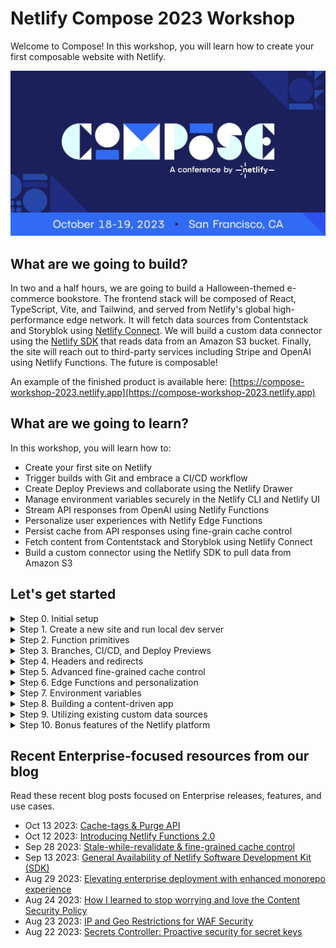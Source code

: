 # Netlify Compose 2023 Workshop

Welcome to Compose! In this workshop, you will learn how to create your first composable website with Netlify.

![](./public/images/og.jpg)

## What are we going to build?

In two and a half hours, we are going to build a Halloween-themed e-commerce bookstore. The frontend stack will be composed of React, TypeScript, Vite, and Tailwind, and served from Netlify's global high-performance edge network. It will fetch data sources from Contentstack and Storyblok  using [Netlify Connect](https://www.netlify.com/products/connect/). We will build a custom data connector using the [Netlify SDK](https://sdk.netlify.com/connectors/overview/) that reads data from an Amazon S3 bucket. Finally, the site will reach out to third-party services including Stripe and OpenAI using Netlify Functions. The future is composable! 

An example of the finished product is available here: [https://compose-workshop-2023.netlify.app](https://compose-workshop-2023.netlify.app)

## What are we going to learn?

In this workshop, you will learn how to:

- Create your first site on Netlify
- Trigger builds with Git and embrace a CI/CD workflow
- Create Deploy Previews and collaborate using the Netlify Drawer
- Manage environment variables securely in the Netlify CLI and Netlify UI
- Stream API responses from OpenAI using Netlify Functions
- Personalize user experiences with Netlify Edge Functions
- Persist cache from API responses using fine-grain cache control
- Fetch content from Contentstack and Storyblok using Netlify Connect
- Build a custom connector using the Netlify SDK to pull data from Amazon S3


## Let's get started

<details><summary>Step 0. Initial setup</summary>

i. [Fork this repo](https://github.com/netlify/compose-workshop-2023/fork) into your personal account, and uncheck the `Copy the main branch only` checkbox, so that you copy all branches and not just `main`

![Copy all branches](media/copy-all-branches.png)

ii. Install the [Netlify GitHub app](https://github.com/apps/netlify/installations/select_target) on your org or repo if you have not done so already

iii. Clone your fork, and checkout the `start-here` branch

```bash
git clone <FORK_URL>
git checkout start-here
```

iv. Install dependencies locally

```bash
npm i
```

v. Ensure you have the latest version of `netlify-cli` installed globally

```bash
npm i netlify-cli -g
netlify --version
```

💡 Learn more about the [Netlify CLI](https://docs.netlify.com/cli/get-started/) in our docs.

</details>

<details><summary>Step 1. Create a new site and run local dev server </summary>

i. [Create a new site](https://app.netlify.com/start) by going to **Team overview > Add new site > Import an existing project**. Click the Deploy with GitHub button. After you authenticate, search for your fork. For the `Branch to deploy` field, be sure to select `start-here` as your default production branch. You can keep the auto-populated values for all other fields. Click the Deploy button to deploy your site. 

![Deploy your project](media/branch-to-deploy.png)

ii. Rename site to something more memorable in **Site configuration > Site details > Change site name**.

![Change site name](media/change-site-name.png)

iii. Log in to the CLI, link your repo to your site, and start local dev server

```bash
netlify login
netlify link
netlify dev
```

💡 Learn more about [getting started](https://docs.netlify.com/get-started/) in our docs.

</details>

<details><summary>Step 2. Function primitives</summary>

Our site is looking a little bare. Let's add some content! First we'll fetch a list of books that we happen to have as a [CSV file saved inside the /public directory](https://github.com/netlify/compose-workshop-2023/blob/main/public/books.csv).

i. Add the `Bookshelf` component to `src/pages/index.tsx`

```diff
+import Bookshelf from '~/components/Bookshelf';
import Footer from '~/components/Footer';
import Hero from '~/components/Hero';

export default function Home() {
  return (
    <section>
      <Hero />
+     <Bookshelf />
      <Footer />
    </section>
  );
}
```

ii. Return data from a CSV in an API response in `netlify/functions/books.ts`

```typescript
import csv from 'csvtojson';

export default async (req: Request) => {
  const { origin } = new URL(req.url);
  const response = await fetch(`${origin}/books.csv`);
  const csvContent = await response.text();
  const books = await csv().fromString(csvContent);
  
  return Response.json(books);
};
```

💡 Invoke your function from the CLI:

```
netlify functions:invoke books
```

iii. Fetch from the function in `src/context/DataProvider.tsx`

```diff
function StoreProvider({ children }: Props) {
- const books = [] as Book[];
+ const [books, setBooks] = useState<Book[]>([]);

  const fetchBooks = async () => {
+   if (!books.length) {
+     const response = await fetch(`/.netlify/functions/books`);
+     const data = await response.json();
+     setBooks(data);
+   }
  };
}
```

That's nice, but we can only return all the books, when sometimes we only want one book at a time. Let's add a custom path with an optional slug in the API route.

iv. Export custom config to control method, route, etc in `netlify/functions/books.ts`

```typescript
export const config: Config = {
  method: 'GET',
  path: '/api/books{/:slug}?',
};
```

💡 The `path` parameter follows the [URL Pattern API](https://developer.mozilla.org/en-US/docs/Web/API/URL_Pattern_API) spec.


v. Change your clientside API call to new route in `src/context/DataProvider.tsx`

```diff
-  const fetchBooks = async () => {
-   if (!books.length) {
-     const response = await fetch(`/.netlify/functions/books`);
-     const data = await response.json();
-     setBooks(data);
-   }
-  };
+  const fetchBooks = async (slug: string = '') => {
+    if (books.length <= 1) {
+      const response = await fetch(`/api/books/${slug}`);
+      const data = await response.json();
+      setBooks(Array.isArray(data) ? data : [data]);
+    }
+  };
```

vi. Extract and log the slug from the URL params in `netlify/functions/books.ts`

```diff
-export default async (req: Request) => {
+export default async (req: Request, context: Context) => {
+  const { slug } = context.params;
+  console.log(`Looking up ${slug || 'all books'}...`);
```

vii. Return a single book if the slug is present before the last return statement

```typescript
if (slug) {
  const book = books.find(b => b.slug === slug);
  if (!book) {
    return new Response('Not found', { status: 404 });
  }
  return Response.json(book);
}
```

💡 Learn more about [Functions](https://docs.netlify.com/functions/overview/) in our docs.

</details>

<details><summary>Step 3. Branches, CI/CD, and Deploy Previews</summary>

Create a new branch, commit changes, push the branch, and open a pull request

```bash
git checkout -b feat/bookshelf
git add -A
git commit -m "Adding a list of books to the home page"
git push origin feat/bookshelf
```

You should see a link to the Deploy Preview as a comment by the Netlify bot on the pull request. Pushing to an open pull request [will kick off a new build](https://www.netlify.com/products/build/) in the Continuous Integration pipeline, and you can inspect the deploy logs as the build is building and deploying.

In addition to deploy logs, the Netlify UI gives you access to function logs as well. You can change the region a function executes by changing the region selector in **Site configuration > Build & deploy > Functions**.

In the Deploy Preview itself, you'll notice a floating toolbar anchored to the bottom of your screen. This is the [Netlify Drawer](https://www.netlify.com/products/deploy-previews/). You and your teammates can use this to leave feedback to each other about the Deploy Preview. Any comments you make will sync back to the pull request on GitHub (or any Git service that you may use). 

Back in the pull request, merge to main. This will kick off a production build. Every deploy is [atomic](https://jamstack.org/glossary/atomic/) and [immutable](https://jamstack.org/glossary/immutable/), which makes [instant rollbacks](https://docs.netlify.com/site-deploys/manage-deploys/#rollbacks) a breeze.

In your local repo, sync up with the changes from main again: 

```bash
git checkout main
git pull origin main
```

💡 Learn more about [Git workflows](https://docs.netlify.com/git/overview/) and [site deploys](https://docs.netlify.com/site-deploys/overview/) in our docs.

</details>

<details><summary>Step 4. Headers and redirects</summary>

You'll notice that when you refresh a page on the `/books/{slug}` route, the site 404s. Why is that? Since this frontend stack utilizes React as an SPA (Single Page Application), there is only one single HTML file (`/index.html`) inside of the deploy, and routing is managed exclusively by JavaScript referenced in that file. We'll need to add a [redirect](https://docs.netlify.com/routing/redirects/rewrites-proxies/#history-pushstate-and-single-page-apps) that routes 404s to `/index.html`.

Inside your publish directory (for this repo, `/public`), add a `_redirects` file that contains the following: 

```
/*  /index.html  200
```

For every fallthrough case (i.e. whenever a route is accessed and there isn't a file match), it will now redirect back to `/index.html`, where `react-router` will route accordingly.

Similar to the `_redirects` file is the `_headers` file. Here you can set custom headers for routes of your choosing. Create a `/public/_headers` file, and save the following: 

```
/* 
  X-Frame-Options: SAMEORIGIN
```

This will prevent your site from being loaded in an iframe, a technique that help your site prevent [clickjacking](https://en.wikipedia.org/wiki/Clickjacking) attacks. 

You can also configure both redirects and headers inside the `/netlify.toml` file. Here is the `netlify.toml` equivalents of the above: 

```
[[redirects]]
  from = "/*"
  to = "/index.html"
  status = 200

[[headers]]
  for = "/*"
  [headers.values]
    X-Frame-Options = "SAMEORIGIN"
```

💡 Learn more about [redirects](https://docs.netlify.com/routing/redirects/) and [custom headers](https://docs.netlify.com/routing/headers/) in our docs.

</details>

<details><summary>Step 5. Advanced fine-grained cache control</summary>

i. Set fine-grained cache-control headers before fetching in `netlify/functions/books.ts`

```typescript
const etag = createHash('md5')
  .update(slug || 'all')
  .digest('hex');

const headers = {
  'Cache-Control': 'public, max-age=0, must-revalidate', // Tell browsers to always revalidate
  'Netlify-CDN-Cache-Control': 'public, max-age=31536000, must-revalidate', // Tell Edge to cache asset for up to a year
  'Cache-Tag': `books,promotions`,
  ETag: `"${etag}"`,
};

if (req.headers.get('if-none-match') === etag) {
  return new Response('Not modified', { status: 304, headers });
}
```

ii. Return headers on all Response objects

```diff
if (slug) {
  const book = books.find(b => b.slug === slug);
  if (!book) {
-   return new Response('Not found', { status: 404 });
+   return new Response('Not found', { status: 404, headers });
  }
- return Response.json(book);
+ return Response.json(book, { headers });
}

-return Response.json(books);
+return Response.json(books, { headers });
```

iii. Purge cache of specific tags using an API call

```bash
curl -X POST 'https://api.netlify.com/api/v1/purge' \
  -H 'Authorization: Bearer <token>' \
  -H 'Content-Type: application/json' \
  -d '{"site_id":"$SITE_ID","cache_tags":["books"]}'
```

💡 Learn more about [caching](https://docs.netlify.com/platform/caching/) in our docs.

</details>

<details><summary>Step 6. Edge Functions and personalization</summary>

We're going to make a swag section of the site that is personalized to the user based on their geolocation. Edge functions act as middleware for the CDN &mdash; they run in front of other routes!

i. Add the Swag component to the home page in `src/pages/index.tsx`

```diff
import Bookshelf from '~/components/Bookshelf';
import Footer from '~/components/ui/Footer';
import Hero from '~/components/Hero';
+import Swag from '~/components/Swag';

export default function Home() {
  return (
    <section>
      <Hero />
+     <Swag />
      <Bookshelf />
      <Footer />
    </section>
  );
}
```

ii. Fetch the swag in `netlify/context/DataProvider.tsx`

```diff
- const swag = [] as Swag[];
+ const [swag, setSwag] = useState<Swag[]>([]);

  const fetchSwag = async () => {
+    if (!swag.length) {
+      const response = await fetch('/api/swag');
+      const data = await response.json();
+      setSwag(data);
+    }
  };
```

iii. Sort items ascending based on distance to user in `netlify/functions/swag.ts`

```diff
import { Config, Context } from '@netlify/functions'
+import haversine from 'haversine';

-export default async (req: Request) => {
+export default async (req: Request, context: Context) => {
   // ...
+  const hasGeo = context.geo?.latitude && context.geo?.longitude;
-  const items = selectRandomItems(merchandise, ITEMS_COUNT);
+  const items = hasGeo
+    ? merchandise
+        .sort(
+          (a, b) =>
+            haversine(a.location, context.geo) -
+            haversine(b.location, context.geo)
+        )
+        .slice(0, ITEMS_COUNT)
+    : selectRandomItems(merchandise, ITEMS_COUNT);

  return Response.json(items);
};
```

iv. Rewrite response bodies to contain geolocation data in `netlify/edge-functions/geo.ts`

```typescript
import { Config, Context } from '@netlify/edge-functions';

export default async (request: Request, context: Context) => {
  const response = await context.next();
  response.headers.set('x-custom-header', 'invoked');

  // html GETs only
  const isGET = request.method?.toUpperCase() === 'GET';
  const isHTMLResponse = response.headers
    .get('content-type')
    ?.startsWith('text/html');
  if (!isGET || !isHTMLResponse) {
    return response;
  }

  const body = await response.text();
  const transformedBody = body.replace(
    'window.geo = {}',
    `window.geo = ${JSON.stringify(context.geo)}`
  );

  return new Response(transformedBody, response);
};

export const config: Config = {
  path: '/*',
  excludedPath: '/(api|assets|images)/*',
};
```

💡 Learn more about [Edge Functions](https://docs.netlify.com/edge-functions/overview/) in our docs.

</details>

<details><summary>Step 7. Environment variables</summary>

You can manage environment variables in the UI and CLI. 

Go to **Site configuration > Environment variables** to add site-specific env vars to your site. 

![Environment variables form](media/env-var-form.png)

In the CLI, enter the following command to create an environment variable that is scoped to the Functions runtime: 

```bash
netlify env:set OPENAI_KEY <YOUR_VALUE> --scope functions
```

💡 Learn more about [environment variables](https://docs.netlify.com/environment-variables/overview/) in our docs.

</details>

<details><summary>Step 8. Building a content-driven app</summary>

i. Create a new Connect data layer in **Connect > Add a new data layer**. Then, in **Data layer settings**, save the API URL as the `VITE_CONNECT_API_URL` environment variable.

ii. Create a new Connect API token in **Data layer settings > API tokens**. Save this as the `VITE_CONNECT_API_AUTH_TOKEN` environment variable.

iii. Create new data sources for Contentstack and Storyblok in **Data layer settings > Data sources**.

iv. Replace swag products with data from Contentstack in `src/context/DataProvider.tsx`

```diff
+import { getProducts } from '~/graphql';
-import type { Book, Swag } from '~/types/interfaces';
+import type { Book, Swag, ContentstackProduct } from '~/types/interfaces';

// ...

const fetchSwag = async () => {
  if (!swag.length) {
-   const response = await fetch('/api/swag');
-   const data = await response.json();
-   setSwag(data);
+   const response = await getProducts();
+   const products = response.map((product: ContentstackProduct) => {
+     return {
+       ...product,
+       imagePath: product?.image?.url,
+       name: product?.title,
+       slug: product?.id,
+     };
+   });
+   setSwag(products);
  }
};
```

v. Fetch About page content from Storyblok in `src/pages/about.tsx`

```diff
+import { getAbout } from '~/graphql';
+import type { AboutPage } from '~/types/interfaces';

export default function About() {
+ const [aboutData, setAboutData] = useState<AboutPage>();

+ useEffect(() => {
+   getAbout()
+     .then(data => {
+       const content = JSON.parse(data?.content);
+       setAboutData({
+         ...data,
+         content,
+       });
+     })
+     .catch(error => console.error(error));
+ }, []);

+ if (!aboutData) {
+   return null;
+ }

+ const titleSplit = aboutData.content?.title?.split('Netlify Compose 2023');
  const linkStyles = 'text-[#30e6e2] hover:underline hover:text-[#defffe]';
  return (
```

vi. Replace hardcoded images with dynamic image content from Storyblok in `src/pages/about.tsx`

```diff
-  src={netlifyLogo}
+  src={aboutData.content?.headerImage?.filename}
// ...
-  src={composeLogo}
+  src={aboutData.content?.subHeaderImage?.filename}
// ...
-  src={netlifyMonogram}
+  src={aboutData.content?.footerImage?.filename}
```

vii. Replace hardcoded list items with dynamic list from Storyblok in `src/pages/about.tsx`

```diff
<ul className="mt-8 list-disc pl-5">
-  <li>...</li>
-  // ...
+  {aboutData.content?.body?.map(
+    ({ items }) =>
+      items?.map(i => <li key={i._uid}>{i.itemValue}</li>)
+  )}
</ul>
```

💡 Learn more about [Netlify Connect](https://docs.netlify.com/connect/overview/) in our docs.

</details>

<details><summary>Step 9. Utilizing existing custom data sources</summary>

Follow the instructions in the [Dynamic CMS Connector repo](https://github.com/netlify/workshop_mock-cms-connector)!

</details>

<details><summary>Step 10. Bonus features of the Netlify platform</summary>

Congrats! You just built a composable website. If we have time, we'll walk through some additional features that you might not know about the Netlify platform. 

- [Site protections](https://docs.netlify.com/security/secure-access-to-sites/site-protection/)
- [Analytics](https://docs.netlify.com/monitor-sites/site-analytics/), [Real User Metrics](https://docs.netlify.com/monitor-sites/real-user-metrics/)
- [Log Drains](https://docs.netlify.com/monitor-sites/log-drains/)
- [Slack notifications](https://docs.netlify.com/integrations/slack-app/)

</details>


## Recent Enterprise-focused resources from our blog

Read these recent blog posts focused on Enterprise releases, features,  and use cases.

- Oct 13 2023: [Cache-tags & Purge API](https://www.netlify.com/blog/cache-tags-and-purge-api-on-netlify/)
- Oct 12 2023: [Introducing Netlify Functions 2.0](https://www.netlify.com/blog/introducing-netlify-functions-2-0/)
- Sep 28 2023: [Stale-while-revalidate & fine-grained cache control](https://www.netlify.com/blog/swr-and-fine-grained-cache-control/)
- Sep 13 2023: [General Availability of Netlify Software Development Kit (SDK)](https://www.netlify.com/blog/general-availability-netlify-sdk-software-development-kit/)
- Aug 29 2023: [Elevating enterprise deployment with enhanced monorepo experience](https://www.netlify.com/blog/elevating-enterprise-deployment-introducing-an-enhanced-monorepo-experience-on-netlify/)
- Aug 24 2023: [How I learned to stop worrying and love the Content Security Policy](https://www.netlify.com/blog/general-availability-content-security-policy-csp-nonce-integration/)
- Aug 23 2023: [IP and Geo Restrictions for WAF Security](https://www.netlify.com/blog/general-availability-web-application-firewall-traffic-rules/)
- Aug 22 2023: [Secrets Controller: Proactive security for secret keys](https://www.netlify.com/blog/general-availability-secrets-controller/)